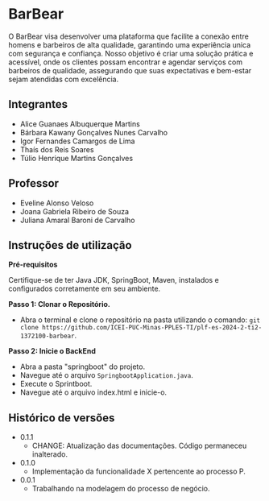 # BarBear

O BarBear visa desenvolver uma plataforma que facilite a conexão entre homens e barbeiros de alta qualidade, garantindo uma experiência unica com segurança e confiança. Nosso objetivo é criar uma solução prática e acessível, onde os clientes possam encontrar e agendar serviços com barbeiros de qualidade, assegurando que suas expectativas e bem-estar sejam atendidas com excelência.

## Integrantes

* Alice Guanaes Albuquerque Martins
* Bárbara Kawany Gonçalves Nunes Carvalho
* Igor Fernandes Camargos de Lima
* Thaís dos Reis Soares
* Túlio Henrique Martins Gonçalves

## Professor

* Eveline Alonso Veloso
* Joana Gabriela Ribeiro de Souza
* Juliana Amaral Baroni de Carvalho

## Instruções de utilização

**Pré-requisitos**

Certifique-se de ter Java JDK, SpringBoot, Maven,  instalados e configurados corretamente em seu ambiente.

**Passo 1: Clonar o Repositório.**

   * Abra o terminal e clone o repositório na pasta utilizando o comando: `git clone https://github.com/ICEI-PUC-Minas-PPLES-TI/plf-es-2024-2-ti2-1372100-barbear`.

**Passo 2: Inicie o BackEnd**

   * Abra a pasta "springboot" do projeto.
   * Navegue até o arquivo `SpringbootApplication.java`.
   * Execute o Sprintboot.
   * Navegue até o arquivo index.html e inicie-o.

## Histórico de versões

* 0.1.1
    * CHANGE: Atualização das documentações. Código permaneceu inalterado.
* 0.1.0
    * Implementação da funcionalidade X pertencente ao processo P.
* 0.0.1
    * Trabalhando na modelagem do processo de negócio.

